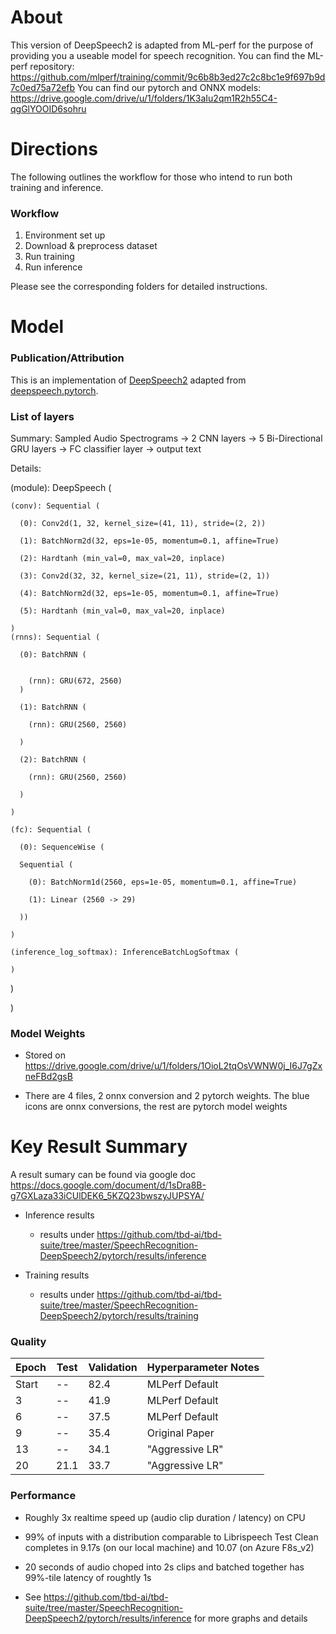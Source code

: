 # About
This version of DeepSpeech2 is adapted from ML-perf for the purpose of providing you a useable model for speech recognition.
You can find the ML-perf repository: https://github.com/mlperf/training/commit/9c6b8b3ed27c2c8bc1e9f697b9d7c0ed75a72efb
You can find our pytorch and ONNX models: https://drive.google.com/drive/u/1/folders/1K3aIu2qm1R2h55C4-qgGlYOOID6sohru

# Directions
The following outlines the workflow for those who intend to run both training and inference.

### Workflow
1. Environment set up
2. Download & preprocess dataset
3. Run training
4. Run inference

Please see the corresponding folders for detailed instructions.

# Model
### Publication/Attribution
This is an implementation of [DeepSpeech2](https://arxiv.org/pdf/1512.02595.pdf) adapted from [deepspeech.pytorch](https://github.com/SeanNaren/deepspeech.pytorch).
### List of layers
Summary: Sampled Audio Spectrograms -> 2 CNN layers -> 5 Bi-Directional GRU layers -> FC classifier layer -> output text

Details:

  (module): DeepSpeech (

    (conv): Sequential (

      (0): Conv2d(1, 32, kernel_size=(41, 11), stride=(2, 2))

      (1): BatchNorm2d(32, eps=1e-05, momentum=0.1, affine=True)

      (2): Hardtanh (min_val=0, max_val=20, inplace)

      (3): Conv2d(32, 32, kernel_size=(21, 11), stride=(2, 1))

      (4): BatchNorm2d(32, eps=1e-05, momentum=0.1, affine=True)

      (5): Hardtanh (min_val=0, max_val=20, inplace)

    )
    (rnns): Sequential (

      (0): BatchRNN (


        (rnn): GRU(672, 2560)
      )

      (1): BatchRNN (

        (rnn): GRU(2560, 2560)

      )

      (2): BatchRNN (

        (rnn): GRU(2560, 2560)

      )

    )

    (fc): Sequential (

      (0): SequenceWise (

      Sequential (

        (0): BatchNorm1d(2560, eps=1e-05, momentum=0.1, affine=True)

        (1): Linear (2560 -> 29)

      ))

    )

    (inference_log_softmax): InferenceBatchLogSoftmax (

    )

  )

)

### Model Weights

- Stored on https://drive.google.com/drive/u/1/folders/1OioL2tqOsVWNW0j_I6J7gZxneFBd2gsB

- There are 4 files, 2 onnx conversion and 2 pytorch weights. The blue icons are onnx conversions, the rest are pytorch model weights


# Key Result Summary

A result sumary can be found via google doc https://docs.google.com/document/d/1sDra8B-g7GXLaza33iCUlDEK6_5KZQ23bwszyJUPSYA/

- Inference results
    - results under https://github.com/tbd-ai/tbd-suite/tree/master/SpeechRecognition-DeepSpeech2/pytorch/results/inference

- Training results
    - results under https://github.com/tbd-ai/tbd-suite/tree/master/SpeechRecognition-DeepSpeech2/pytorch/results/training

### Quality

|Epoch		|Test		|Validation			|Hyperparameter Notes|
|-----------|-----------|-------------------|--------------------|
|Start		|--			|82.4				|MLPerf Default|
|3			|--			|41.9				|MLPerf Default|
|6			|--			|37.5				|MLPerf Default|
|9			|--			|35.4				|Original Paper|
|13			|--			|34.1				|"Aggressive LR"|
|20			|21.1		|33.7				|"Aggressive LR"|

### Performance

- Roughly 3x realtime speed up (audio clip duration / latency) on CPU

- 99% of inputs with a distribution comparable to Librispeech Test Clean completes in 9.17s (on our local machine) and 10.07 (on Azure F8s_v2)

- 20 seconds of audio choped into 2s clips and batched together has 99%-tile latency of roughtly 1s

- See https://github.com/tbd-ai/tbd-suite/tree/master/SpeechRecognition-DeepSpeech2/pytorch/results/inference for more graphs and details
